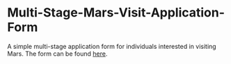 # Multi-Stage-Mars-Visit-Application-Form
A simple multi-stage application form for individuals interested in visiting Mars.
The form can be found <a href="https://abdelrahmanmerdan.github.io/Multi-Stage-Mars-Visit-Application-Form/">here</a>.
